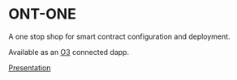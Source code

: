# ONT-ONE
A one stop shop for smart contract configuration and deployment.

Available as an [O3](https://o3.network/) connected dapp.

[Presentation](https://docs.google.com/presentation/d/1Z_zzrjltUTJdaMqurcjwoBcIz1rGOvLQMl_0Lgk0Hr0/edit?usp=sharing)
